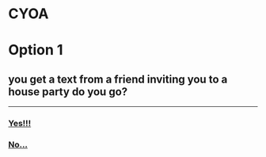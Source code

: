 # CYOA
# Option 1
## you get a text from a friend inviting you to a house party do you go?
---
### [Yes!!!](yes.md)
### [No...](no.md)